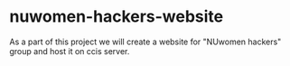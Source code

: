 # nuwomen-hackers-website
As a part of this project we will create a website for "NUwomen hackers" group and host it on ccis server.
